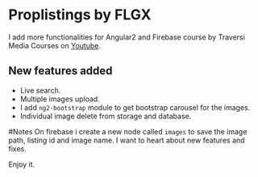 # Proplistings by FLGX

I add more functionalities for Angular2 and Firebase course by Traversi Media Courses on [Youtube](https://www.youtube.com/playlist?list=PLillGF-RfqbYftYr5T6bv9idBU7oyADoZ).


## New features added
* Live search.
* Multiple images upload.
* I add `ng2-bootstrap` module to get bootstrap carousel for the images.
* Individual image delete from storage and database.

#Notes
On firebase i create a new node called `images` to save the image path, listing id and image name.
I want to heart about new features and fixes.

Enjoy it.